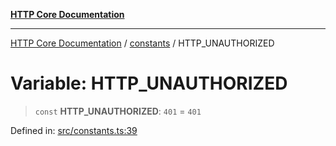 [**HTTP Core Documentation**](../../README.md)

***

[HTTP Core Documentation](../../README.md) / [constants](../README.md) / HTTP\_UNAUTHORIZED

# Variable: HTTP\_UNAUTHORIZED

> `const` **HTTP\_UNAUTHORIZED**: `401` = `401`

Defined in: [src/constants.ts:39](https://github.com/stonemjs/http-core/blob/0d369869add0f1630e9b5b2cd1421e57ee8d3865/src/constants.ts#L39)
